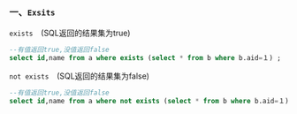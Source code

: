### 一、`Exsits`

`exists  `(SQL返回的结果集为true)

```sql
--有值返回true,没值返回false
select id,name from a where exists (select * from b where b.aid=１) ;
```

`not exists  `(SQL返回的结果集为false)

```sql
--有值返回true,没值返回false
select id,name from a where not exists (select * from b where b.aid=１) ;
```

